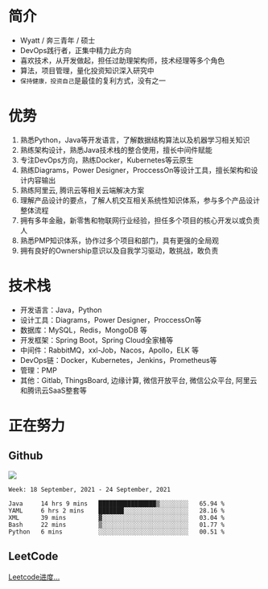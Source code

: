 # 简介
- Wyatt / 奔三青年 / 硕士
- DevOps践行者，正集中精力此方向
- 喜欢技术，从开发做起，担任过助理架构师，技术经理等多个角色
- 算法，项目管理，量化投资知识深入研究中
- `保持健康，投资自己`是最佳的复利方式，没有之一



#  优势
1. 熟悉Python，Java等开发语言，了解数据结构算法以及机器学习相关知识
2. 熟练架构设计，熟悉Java技术栈的整合使用，擅长中间件赋能
3. 专注DevOps方向，熟练Docker，Kubernetes等云原生
4. 熟练Diagrams，Power Designer，ProccessOn等设计工具，擅长架构和设计内容输出
5. 熟练阿里云, 腾讯云等相关云端解决方案
6. 理解产品设计的要点，了解人机交互相关系统性知识体系，参与多个产品设计整体流程
7. 拥有多年金融，新零售和物联网行业经验，担任多个项目的核心开发以或负责人
8. 熟悉PMP知识体系，协作过多个项目和部门，具有更强的全局观
9. 拥有良好的Ownership意识以及自我学习驱动，敢挑战，敢负责


# 技术栈
- 开发语言：Java，Python
- 设计工具：Diagrams，Power Designer，ProccessOn等
- 数据库：MySQL，Redis，MongoDB 等
- 开发框架：Spring Boot，Spring Cloud全家桶等
- 中间件：RabbitMQ，xxl-Job，Nacos，Apollo，ELK 等
- DevOps链：Docker，Kubernetes，Jenkins，Prometheus等
- 管理：PMP
- 其他：Gitlab, ThingsBoard, 边缘计算, 微信开放平台, 微信公众平台, 阿里云和腾讯云SaaS整套等




# 正在努力
## Github
![](https://github-readme-stats.vercel.app/api?username=wyattup&theme=dark)

<!--START_SECTION:waka-->
```text
Week: 18 September, 2021 - 24 September, 2021

Java     14 hrs 9 mins   ████████████████▒░░░░░░░░   65.94 % 
YAML     6 hrs 2 mins    ███████░░░░░░░░░░░░░░░░░░   28.16 % 
XML      39 mins         ▓░░░░░░░░░░░░░░░░░░░░░░░░   03.04 % 
Bash     22 mins         ▒░░░░░░░░░░░░░░░░░░░░░░░░   01.77 % 
Python   6 mins          ░░░░░░░░░░░░░░░░░░░░░░░░░   00.51 % 
```
<!--END_SECTION:waka-->

## LeetCode
[Leetcode进度...](https://leetcode-cn.com/u/wyattwang)



